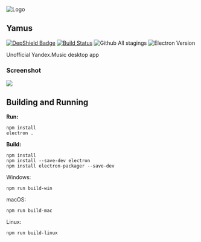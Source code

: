 ![Logo](https://upload.wikimedia.org/wikipedia/commons/2/2c/Yandex_Music_Russian_logo.svg)
## Yamus ##
[![DepShield Badge](https://depshield.sonatype.org/badges/dpteam/Yamus/depshield.svg)](https://depshield.github.io)
[![Build Status](https://travis-ci.org/dpteam/Yamus.svg?branch=master)](https://travis-ci.org/dpteam/Yamus)
 ![Github All stagings](https://img.shields.io/github/downloads/dpteam/Yamus/total.svg)
 ![Electron Version](https://img.shields.io/badge/Electron-4.0.0-brightgreen.svg)
 
Unofficial Yandex.Music desktop app

### Screenshot
![](https://i.imgur.com/k3WV4hR.png)

## Building and Running ##

**Run:**
 

    npm install
    electron .

**Build:**

    npm install
	npm install --save-dev electron
    npm install electron-packager --save-dev
 Windows:
 

	npm run build-win
  macOS:
  

	npm run build-mac
   Linux:
   

	npm run build-linux
